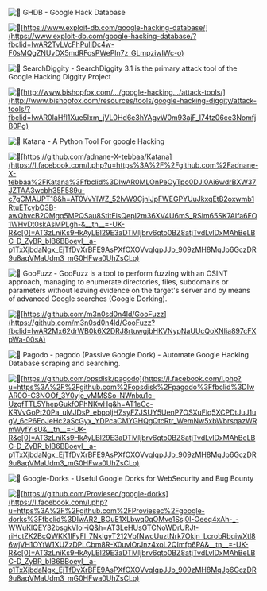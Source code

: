 ![🔹](https://static.xx.fbcdn.net/images/emoji.php/v9/t92/2/16/1f539.png) GHDB - Google Hack Database

![🔗](https://static.xx.fbcdn.net/images/emoji.php/v9/t52/2/16/1f517.png)[https://www.exploit-db.com/google-hacking-database/](https://www.exploit-db.com/google-hacking-database/?fbclid=IwAR2TvLVcFhPuliDc4w-F0sMQgZNUvDX5mdRFosPWePln7z_GLmpziwIWc-o)

![🔹](https://static.xx.fbcdn.net/images/emoji.php/v9/t92/2/16/1f539.png) SearchDiggity - SearchDiggity 3.1 is the primary attack tool of the Google Hacking Diggity Project

![🔗](https://static.xx.fbcdn.net/images/emoji.php/v9/t52/2/16/1f517.png)[http://www.bishopfox.com/.../google-hacking.../attack-tools/](http://www.bishopfox.com/resources/tools/google-hacking-diggity/attack-tools/?fbclid=IwAR0IaHfl1Xue5Ixm_jVL0Hd6e3hYAgvW0m93ajF_I74tz06ce3NomfjB0Pg)

![🔹](https://static.xx.fbcdn.net/images/emoji.php/v9/t92/2/16/1f539.png) Katana - A Python Tool For google Hacking

![🔗](https://static.xx.fbcdn.net/images/emoji.php/v9/t52/2/16/1f517.png)[https://github.com/adnane-X-tebbaa/Katana](https://l.facebook.com/l.php?u=https%3A%2F%2Fgithub.com%2Fadnane-X-tebbaa%2FKatana%3Ffbclid%3DIwAR0MLOnPeOyTpo0DJl0Ai6wdrBXW37JZTAA3wcbh35F589u-c7gCMAUPT18&h=AT0VvYlWZ_52IvW9CjnlJpFWEGPYUuJkxqEtB2oxwmb1RtuETcybO3B-awQhvcB2QMgq5MPQSau8StitEisQepI2m36XV4U6mS_RSlm65SK7AIfa6FO1WHvDt0skAsMPLgh-&__tn__=-UK-R&c[0]=AT3zLniKs9HkAyLBl29E3aDTMIjbrv6qto0BZ8atjTvdLvlDxMAhBeLBC-D_ZyBR_blB6BBoeyl__a-p1TxXjbdaNgx_EjTfDvXrBFE9AsPXfOXOVvqIqpJJb_909zMH8MqJp6GczDR9u8aqVMaUdm3_mG0HFwa0UhZsCLo)

![🔹](https://static.xx.fbcdn.net/images/emoji.php/v9/t92/2/16/1f539.png) GooFuzz - GooFuzz is a tool to perform fuzzing with an OSINT approach, managing to enumerate directories, files, subdomains or parameters without leaving evidence on the target's server and by means of advanced Google searches (Google Dorking).

![🔗](https://static.xx.fbcdn.net/images/emoji.php/v9/t52/2/16/1f517.png)[https://github.com/m3n0sd0n4ld/GooFuzz](https://github.com/m3n0sd0n4ld/GooFuzz?fbclid=IwAR2Mx62drWB0k6X2DRJ8rtuwgjbHKVNypNaUUcQoXNIia897cFXpWa-00sA)

![🔹](https://static.xx.fbcdn.net/images/emoji.php/v9/t92/2/16/1f539.png) Pagodo - pagodo (Passive Google Dork) - Automate Google Hacking Database scraping and searching.

![🔗](https://static.xx.fbcdn.net/images/emoji.php/v9/t52/2/16/1f517.png)[https://github.com/opsdisk/pagodo](https://l.facebook.com/l.php?u=https%3A%2F%2Fgithub.com%2Fopsdisk%2Fpagodo%3Ffbclid%3DIwAR0O-C3NOOf_3Y0yje_vMMSSo-NWnlxu1c-UzgfTTL5YhepGukfOPhNKwHg&h=AT1eCc-KRVvGoPt20Pa_uMJDsP_ebpoIjHZsyFZJSUY5UenP7OSXuFlq5XCPDtJuJ1ugV_6cP6EoJeHc2aScGyx_YDPcaCMYGHQgQtcRtr_WemNw5xbWbrsqazWRmWyfYisU&__tn__=-UK-R&c[0]=AT3zLniKs9HkAyLBl29E3aDTMIjbrv6qto0BZ8atjTvdLvlDxMAhBeLBC-D_ZyBR_blB6BBoeyl__a-p1TxXjbdaNgx_EjTfDvXrBFE9AsPXfOXOVvqIqpJJb_909zMH8MqJp6GczDR9u8aqVMaUdm3_mG0HFwa0UhZsCLo)

![🔹](https://static.xx.fbcdn.net/images/emoji.php/v9/t92/2/16/1f539.png) Google-Dorks - Useful Google Dorks for WebSecurity and Bug Bounty

![🔗](https://static.xx.fbcdn.net/images/emoji.php/v9/t52/2/16/1f517.png)[https://github.com/Proviesec/google-dorks](https://l.facebook.com/l.php?u=https%3A%2F%2Fgithub.com%2FProviesec%2Fgoogle-dorks%3Ffbclid%3DIwAR2_BOuE1XLbwq0qOMve1Ssj0I-Oeeq4xAh-_-WWuKlQEY32bsgkVIoi-iQ&h=AT3LeHUsGTCNoWDrURJt-riHctZK2BcQWKK1IFyFl_7NkIgyT212VpfNwcUuztNrk7Okjn_LcrobRbqiwXtl86wjVH1OYtW1XUZzDPLCbm8R-X0uvlOrJnz4xoL2QImfp6PA&__tn__=-UK-R&c[0]=AT3zLniKs9HkAyLBl29E3aDTMIjbrv6qto0BZ8atjTvdLvlDxMAhBeLBC-D_ZyBR_blB6BBoeyl__a-p1TxXjbdaNgx_EjTfDvXrBFE9AsPXfOXOVvqIqpJJb_909zMH8MqJp6GczDR9u8aqVMaUdm3_mG0HFwa0UhZsCLo)
